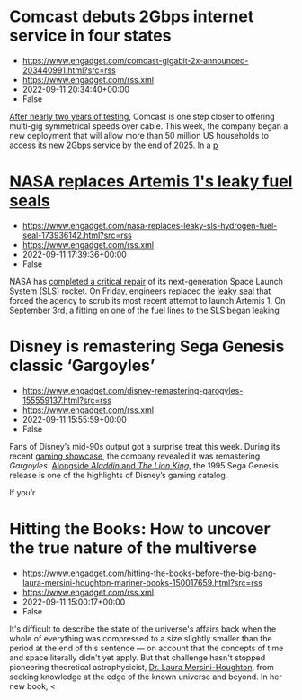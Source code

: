 # Comcast debuts 2Gbps internet service in four states
 - https://www.engadget.com/comcast-gigabit-2x-announced-203440991.html?src=rss
 - https://www.engadget.com/rss.xml
 - 2022-09-11 20:34:40+00:00
 - False
<p><a href="https://www.engadget.com/comcast-10gbps-multigigabit-cable-modem-test-150001003.html"><ins>After nearly two years of testing</ins></a>, Comcast is one step closer to offering multi-gig symmetrical speeds over cable. This week, the company began a new deployment that will allow more than 50 million US households to access its new 2Gbps service by the end of 2025. In a <a href="https://corporate.comcast.com/press/releases/comcast-expand-evolve-wifi-largest-multi-gigabit-network"><ins>p

# NASA replaces Artemis 1's leaky fuel seals
 - https://www.engadget.com/nasa-replaces-leaky-sls-hydrogen-fuel-seal-173936142.html?src=rss
 - https://www.engadget.com/rss.xml
 - 2022-09-11 17:39:36+00:00
 - False
<p>NASA has <a href="https://blogs.nasa.gov/artemis/2022/09/09/teams-replace-seals-on-artemis-i-moon-rocket-prepare-for-tanking-test/">completed a critical repair</a> of its next-generation Space Launch System (SLS) rocket. On Friday, engineers replaced the <a href="https://www.engadget.com/nasa-sls-needs-repairs-183604852.html">leaky seal</a> that forced the agency to scrub its most recent attempt to launch Artemis 1. On September 3rd, a fitting on one of the fuel lines to the SLS began leaking

# Disney is remastering Sega Genesis classic ‘Gargoyles’
 - https://www.engadget.com/disney-remastering-garogyles-155559137.html?src=rss
 - https://www.engadget.com/rss.xml
 - 2022-09-11 15:55:59+00:00
 - False
<p>Fans of Disney’s mid-90s output got a surprise treat this week. During its recent <a href="https://www.engadget.com/disney-and-marvel-games-showcase-livestream-184004384.html">gaming showcase</a>, the company revealed it was remastering <em>Gargoyles</em>. <a href="https://www.engadget.com/2019-10-23-aladdin-and-lion-king-cartridges.html">Alongside <em>Aladdin</em> and <em>The Lion King</em></a>, the 1995 Sega Genesis release is one of the highlights of Disney’s gaming catalog.</p><p>If you’r

# Hitting the Books: How to uncover the true nature of the multiverse
 - https://www.engadget.com/hitting-the-books-before-the-big-bang-laura-mersini-houghton-mariner-books-150017659.html?src=rss
 - https://www.engadget.com/rss.xml
 - 2022-09-11 15:00:17+00:00
 - False
<p>It's difficult to describe the state of the universe's affairs back when the whole of everything was compressed to a size slightly smaller than the period at the end of this sentence — on account that the concepts of time and space literally didn't yet apply. But that challenge hasn't stopped pioneering theoretical astrophysicist, <a href="https://physicstheory.web.unc.edu/">Dr. Laura Mersini-Houghton</a>, from seeking knowledge at the edge of the known universe and beyond. In her new book, <
